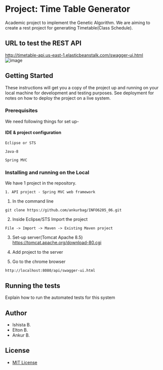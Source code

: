 # Project: Time Table Generator 
Academic project to implement the Genetic Algorithm. We are aiming to create a rest project for generating Timetable(Class Schedule).

## URL to test the REST API
http://timetable-api.us-east-1.elasticbeanstalk.com/swagger-ui.html
![image](https://user-images.githubusercontent.com/3647390/33792551-49542ace-dc71-11e7-9c02-346d9e3a3593.png)


## Getting Started

These instructions will get you a copy of the project up and running on your local machine for development and testing purposes. See deployment for notes on how to deploy the project on a live system.

### Prerequisites

We need following things for set up-

#### IDE & project configuration
```
Eclipse or STS
```
```
Java-8
```
```
Spring MVC
```

### Installing and running on the Local

We have 1 project in the repository.

```
1. API project - Spring MVC web framework
```
1) In the command line
```
git clone https://github.com/ankurbag/INFO6205_06.git
```
2) Inside Eclipse/STS Import the project
```
File -> Import -> Maven -> Existing Maven project
```
3) Set-up server(Tomcat Apache 8.5) https://tomcat.apache.org/download-80.cgi

4) Add project to the server

5) Go to the chrome browser
```
http://localhost:8080/api/swagger-ui.html
```

## Running the tests

Explain how to run the automated tests for this system

## Author
* Ishista B.
* Elton B.
* Ankur B.

## License
* [MIT License](http://www.opensource.org/licenses/mit-license.php)
 
